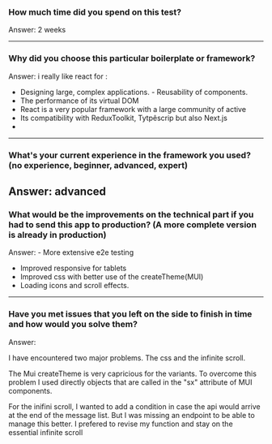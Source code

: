 ### How much time did you spend on this test?

Answer: 2 weeks

---

### Why did you choose this particular boilerplate or framework?

Answer: i really like react for  :
- Designing large, complex applications. - Reusability of components. 
- The performance of its virtual DOM
- React is a very popular framework with a large community of active 
- Its compatibility with ReduxToolkit, Tytpêscrip but also Next.js
- 

---

### What's your current experience in the framework you used? (no experience, beginner, advanced, expert)

Answer: advanced
---
### What would be the improvements on the technical part if you had to send this app to production? (A more complete version is already in production)

Answer: - More extensive e2e testing
- Improved responsive for tablets
- Improved css with better use of the createTheme(MUI)
- Loading icons and scroll effects.


---
### Have you met issues that you left on the side to finish in time and how would you solve them?

Answer:

I have encountered two major problems. The css and the infinite scroll.

The Mui createTheme is very capricious for the variants. To overcome this problem I used directly objects that are called in the "sx" attribute of MUI components.

For the inifini scroll, I wanted to add a condition in case the api would arrive at the end of the message list. But I was missing an endpoint to be able to manage this better. I prefered to revise my function and stay on the essential infinite scroll

